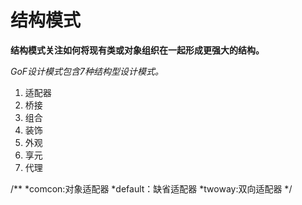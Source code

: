 # 结构模式

**结构模式关注如何将现有类或对象组织在一起形成更强大的结构。**

*GoF设计模式包含7种结构型设计模式。*

1. 适配器
2. 桥接
3. 组合
4. 装饰
5. 外观
6. 享元
7. 代理

/**
*comcon:对象适配器
*default：缺省适配器
*twoway:双向适配器
*/